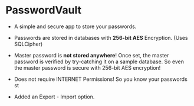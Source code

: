 # PasswordVault

* A simple and secure app to store your passwords.

* Passwords are stored in databases with **256-bit AES** Encryption. (Uses SQLCipher)

* Master password is **not stored anywhere**! Once set, the master password is verified by try-catching it on a sample database. So even the master password is secure with 256-bit AES encryption!

* Does not require INTERNET Permissions! So you know your passwords st 

* Added an Export - Import option.

